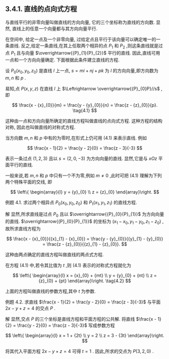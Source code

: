 ## 3.4.1. 直线的点向式方程

与直线平行的非零向量叫做直线的方向向量, 它的三个坐标称为直线的方向数. 显然, 直线上的任意一个向量都与其方向向量平行.

在空间中, 给定一点及一个非零向量, 过给定点且平行于该向量可以确定唯一的一条直线. 反之,给定一条直线,在其上任取两个相异的点 ${P}_{1}$ 和 ${P}_{2}$ ,则这条直线就是过点 ${P}_{1}$ 且与向量 $\overrightarrow{{P}_{1}{P}_{2}}$ 平行的直线. 因此,直线可用一点和一个方向向量确定. 下面根据此条件建立直线的方程.

设 ${P}_{0}\left( {{x}_{0},{y}_{0},{z}_{0}}\right)$ 是直线 $l$ 上一点, $s = {mi} + {nj} + {pk}$ 为 $l$ 的方向向量,即方向数为 $m, n$ 和 $p$ .

易知,点 $P\left( {x, y, z}\right)$ 在直线 $l$ 上 $\Leftrightarrow \overrightarrow{{P}_{0}P}//s$ ,即

$$
\frac{x - {x}_{0}}{m} = \frac{y - {y}_{0}}{n} = \frac{z - {z}_{0}}{p}. \tag{4.1}
$$

这种由一点和方向向量所确定的直线方程叫做直线的点向式方程. 这种方程的结构对称, 因此也叫做直线的对称式方程.

当方向数 $m, n$ 和 $p$ 中有的为零时,在形式上仍可用 (4.1) 来表示直线. 例如

$$
\frac{x - 1}{2} = \frac{y - 2}{0} = \frac{z - 3}{-3}
$$

表示一条过点 $\left( {1,2,3}\right)$ 且以 $s = \left( {2,0, - 3}\right)$ 为方向向量的直线. 显然,它是与 ${xOz}$ 平面平行的直线.

一般来说,若 $m, n$ 和 $p$ 中只有一个不为零,例如 $m \neq 0$ ,此时可把 (4.1) 理解为下列两个特殊平面的交线, 即

$$
\left\{ \begin{array}{l} y = {y}_{0} \\ z = {z}_{0} \end{array}\right.
$$

例题 4.1. 求过两个相异点 ${P}_{0}\left( {{x}_{0},{y}_{0},{z}_{0}}\right)$ 和 ${P}_{1}\left( {{x}_{1},{y}_{1},{z}_{1}}\right)$ 的直线方程.

解 显然,所求直线是过点 ${P}_{0}$ 且以 $\overrightarrow{{P}_{0}{P}_{1}}$ 为方向向量的直线. $\overrightarrow{{P}_{0}{P}_{1}}$ 的坐标为 $\left( {{x}_{1} - {x}_{0},{y}_{1} - {y}_{0},{z}_{1} - {z}_{0}}\right)$ ,故所求直线方程为

$$
\frac{x - {x}_{0}}{{x}_{1} - {x}_{0}} = \frac{y - {y}_{0}}{{y}_{1} - {y}_{0}} = \frac{z - {z}_{0}}{{z}_{1} - {z}_{0}}.
$$

这种由两点确定的直线方程叫做直线的两点式方程.

在方程 (4.1) 中,若令其比值为 $t$ ,则 (4.1) 表示的对称式方程就化为

$$
\left\{ \begin{array}{l} x = {x}_{0} + {mt} \\ y = {y}_{0} + {nt} \\ z = {z}_{0} + {pt} \end{array}\right. \tag{4.2}
$$

上面的方程叫做直线的参数方程,其中 $t$ 为参数.

例题 4.2. 求直线 $\frac{x - 1}{2} = \frac{y - 2}{0} = \frac{z - 3}{-3}$ 与平面 ${2x} - y + z = 4$ 的交点 $P$ .

解 显然,交点 $P$ 的三个坐标是直线方程和平面方程的公共解. 将直线 $\frac{x - 1}{2} = \frac{y - 2}{0} = \frac{z - 3}{-3}$ 写成参数方程

$$
\left\{ \begin{array}{l} x = 1 + {2t} \\ y = 2 \\ z = 3 - {3t} \end{array}\right.
$$

将其代入平面方程 ${2x} - y + z = 4$ 可得 $t = 1$ . 因此,所求的交点为 $P\left( {3,2,0}\right)$ .